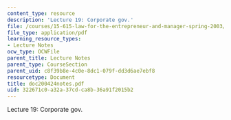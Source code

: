 ```yaml
---
content_type: resource
description: 'Lecture 19: Corporate gov.'
file: /courses/15-615-law-for-the-entrepreneur-and-manager-spring-2003/322671c0a32a37cdca8b36a91f2015b2_doc200424notes.pdf
file_type: application/pdf
learning_resource_types:
- Lecture Notes
ocw_type: OCWFile
parent_title: Lecture Notes
parent_type: CourseSection
parent_uid: c8f39b8e-4c0e-8dc1-079f-dd3d6ae7ebf8
resourcetype: Document
title: doc200424notes.pdf
uid: 322671c0-a32a-37cd-ca8b-36a91f2015b2
---
```

Lecture 19: Corporate gov.

